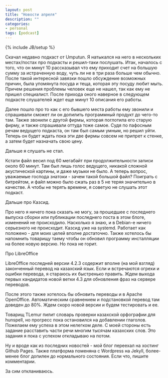 ```yaml
---
layout: post
title: "Новости апреля"
description: ""
categories:
- personal
tags: [podcast]
---
```

{% include JB/setup %}

Скачал недавно подкаст от Umputun. Я натыкался на него в нескольких местах/постах про подкасты и решил-таки послушать. Итак, началось с того, что он минут 10 рассказывал что ему приходит счет на большую сумму за истраченную воду, чуть ли не в три раза больше чем обычно. После такой интересной завязки пошло обсуждение возможных причин, была упомянута посуда и теща, которая эту посуду любит мыть. Причем решения проблемы человек еще не нашел, так как ему не пришел специалист. После прихода оного наверное в следующем подкасте слушателей ждет еще минут 10 описания его работы.

Далее пошло про то как с его бывшего места работы ему звонили и спрашивали сможет ли он допилить программный продукт до чего-то там. Также звонили с другой фирмы, которая поглотила его старую фирму, и также спрашивали оттуда тоже самое. Судя по пафосным речам ведущего подкаста, он там был самым умным, но решил уйти. Теперь он будет ждать пока эти две фирмы совсем не припрет к стенке, а затем будет назначать свою цену.

Дальше я слушать не стал.

Кстати файл весил под 60 мегабайт при продолжительности записи около 60 минут. Там был лишь голос ведущего, никакой сложной акустической картины, и даже музыки не было. А теперь вопрос, уважаемые господа знатоки - зачем такой большой файл? Поиграть с битрейтом, и файл можно было сжать раз в 5 не теряя значительно в качестве.
А чтобы не терять времени, я советую не слушать этот подкаст.

Дальше про Казсид.

Про него я ничего пока сказать не могу, за прошедшее с последнего выпуска сборки или публикации последнего поста в этом блоге, изменений не происходило. Насколько я знаю, и в Debian-е ничего серьезного не происходит. Казсид уже на systemd. Работает как положено - для моих целей вполне достаточно. Также хотелось бы напомнить товарищу таему чтобы он обновил программу инсталляции на более новую версию. Но пока не горит.

Про LibreOffice

LibreOffice последней версии 4.2.3 содержит вполне (на мой взгляд) законченный перевод на казахский язык. Если и встречаются огрехи и ошибки перевода, я стараюсь их быстренько править. Ждем выхода первых кандидатов новой ветки 4.3 для обновления фраз на сервере переводов.

После этого также хотелось бы обновить переводы и в Apache OpenOffice. Автоматическим сравнением и подстановкой перевод там доведен до 80%. Ждем скоро новой версии и будем тестировать и ее.

Товарищ TLemur пилит словарь проверки казахской орфографии для hunspell, но прогресс пока остановился на добавлении глаголов. Пожелаем ему успеха в этом нелегком деле. С моей стороны есть задание расставить части речи многим тысячам казахских слов. Это задания я пока с успехом откладываю на потом.

Ну и вроде как из последних новостей - мой блог переехал на хостинг Github Pages. Также платформа поменяна с Wordpress на Jekyll, более-менее блог допилен до нормального состояния. Если что, пишите комментарии.

За сим откланиваюсь.
